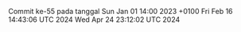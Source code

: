 Commit ke-55 pada tanggal Sun Jan 01 14:00 2023 +0100
Fri Feb 16 14:43:06 UTC 2024
Wed Apr 24 23:12:02 UTC 2024
